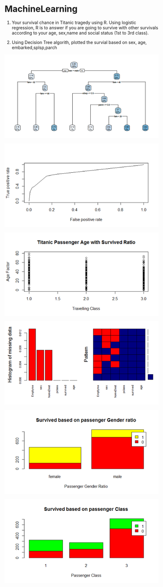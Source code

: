 # MachineLearning

1. Your survival chance in Titanic tragedy using R. Using logistic regression, R is to answer if you are going to survive with other survivals according to your age, sex,name and social status (1st to 3rd class).

2. Using Decision Tree algorith, plotted the survial based on  sex, age, embarked,splsp,parch


![Screen Shot 1](https://github.com/Hasoad/MachineLearning/blob/master/img/DecisionTree.png)


![Screen Shot 2](https://github.com/Hasoad/MachineLearning/blob/master/img/ROC.png)


![Screen Shot 3](https://github.com/Hasoad/MachineLearning/blob/master/img/Age_Wise_Survived_Ratio.png)



![Screen Shot 4](https://github.com/Hasoad/MachineLearning/blob/master/img/Check_NA_Value.png)



![Screen Shot 5](https://github.com/Hasoad/MachineLearning/blob/master/img/Survived_Based_On_Gender_Ratios.png)



![Screen Shot 6](https://github.com/Hasoad/MachineLearning/blob/master/img/Survived_Based_Pclass.png)
